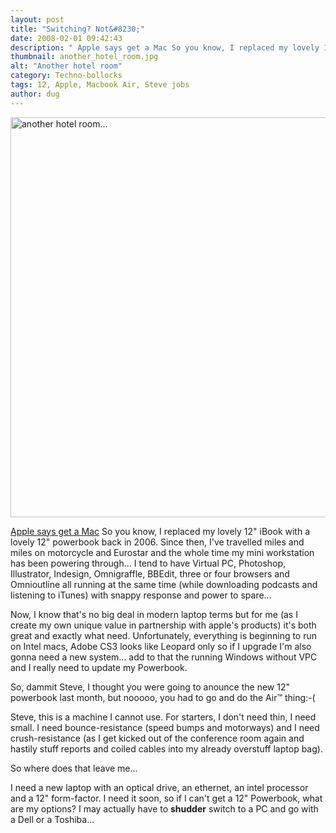 ```yaml
---
layout: post
title: "Switching? Not&#8230;"
date: 2008-02-01 09:42:43
description: " Apple says get a Mac So you know, I replaced my lovely 12&#8221; iBook with a lovely 12&#8221; powerbook back in 2006. Since then, I&#8217;ve travelled miles and miles on motorcycle and Eurostar and the whole time my mini&#8230;"
thumbnail: another_hotel_room.jpg
alt: "Another hotel room"
category: Techno-bollocks
tags: 12, Apple, Macbook Air, Steve jobs
author: dug
---
```


<p><a href="http://donkeyontheedge.com/i/another_hotel_room.jpg"><img alt="another hotel room..." src="http://donkeyontheedge.com/assets_c/2011/04/another_hotel_room-thumb-580x435-611.jpg" width="640" foo="435"  style="" /></a></p>

<p><a title="Apple says get a Mac" href="http://www.apple.com/getamac/">Apple says get a Mac</a>  So you know, I replaced my lovely 12" iBook with a lovely 12" powerbook back in 2006. Since then, I've travelled miles and miles on motorcycle and Eurostar and the whole time my mini workstation has been powering through... I tend to have Virtual <span class="caps">PC,</span> Photoshop, Illustrator, Indesign, Omnigraffle, <span class="caps">BBE</span>dit, three or four browsers and Omnioutline all running at the same time (while downloading podcasts and listening to iTunes) with snappy response and power to spare... </p>

<p>Now, I know that's no big deal in modern laptop terms but for me (as I create my own unique value in partnership with apple's products) it's both great and exactly what need. Unfortunately, everything is beginning to run on Intel macs, Adobe <span class="caps">CS3 </span>looks like Leopard only so if I upgrade I'm also gonna need a new system... add to that the running Windows without <span class="caps">VPC </span>and I really need to update my Powerbook.</p>

<p>So, dammit Steve, I thought you were going to anounce the new 12" powerbook last month, but nooooo, you had to go and do the Air&#8482; thing:-( </p>

<p>Steve, this is a machine I cannot use. For starters, I don't need thin, I need small. I need bounce-resistance (speed bumps and motorways) and I need crush-resistance (as I get kicked out of the conference room again and hastily stuff reports and coiled cables into my already overstuff laptop bag).</p>

<p>So where does that leave me...</p>

<p>I need a new laptop with an optical drive, an ethernet, an intel processor and a 12" form-factor. I need it soon, so if I can't get a 12" Powerbook, what are my options? I may actually have to <strong>shudder</strong> switch to a PC and go with a Dell or a Toshiba...</p>
